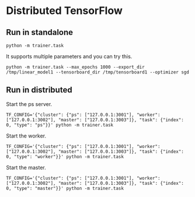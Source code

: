 # Distributed TensorFlow

## Run in standalone

```
python -m trainer.task
```

It supports multiple parameters and you can try this.

```
python -m trainer.task --max_epochs 1000 --export_dir /tmp/linear_model1 --tensorboard_dir /tmp/tensorboard1 --optimizer sgd
```

## Run in distributed

Start the ps server.

```
TF_CONFIG='{"cluster": {"ps": ["127.0.0.1:3001"], "worker": ["127.0.0.1:3002"], "master": ["127.0.0.1:3003"]}, "task": {"index": 0, "type": "ps"}}' python -m trainer.task
```

Start the worker.

```
TF_CONFIG='{"cluster": {"ps": ["127.0.0.1:3001"], "worker": ["127.0.0.1:3002"], "master": ["127.0.0.1:3003"]}, "task": {"index": 0, "type": "worker"}}' python -m trainer.task
```

Start the master.

```
TF_CONFIG='{"cluster": {"ps": ["127.0.0.1:3001"], "worker": ["127.0.0.1:3002"], "master": ["127.0.0.1:3003"]}, "task": {"index": 0, "type": "master"}}' python -m trainer.task
```
